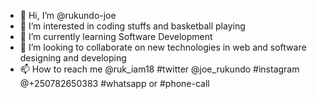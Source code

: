 - 👋 Hi, I’m @rukundo-joe
- 👀 I’m interested in coding stuffs and basketball playing
- 🌱 I’m currently learning Software Development
- 💞️ I’m looking to collaborate on new technologies in web and software designing and developing
- 📫 How to reach me @ruk_iam18 #twitter @joe_rukundo #instagram @+250782650383 #whatsapp or #phone-call

<!---
rukundo-joe/rukundo-joe is a ✨ special ✨ repository because its `README.md` (this file) appears on your GitHub profile.
You can click the Preview link to take a look at your changes.
--->
